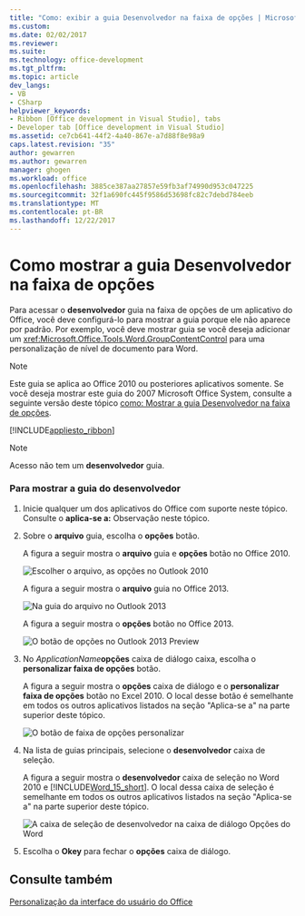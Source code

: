```yaml
---
title: "Como: exibir a guia Desenvolvedor na faixa de opções | Microsoft Docs"
ms.custom: 
ms.date: 02/02/2017
ms.reviewer: 
ms.suite: 
ms.technology: office-development
ms.tgt_pltfrm: 
ms.topic: article
dev_langs:
- VB
- CSharp
helpviewer_keywords:
- Ribbon [Office development in Visual Studio], tabs
- Developer tab [Office development in Visual Studio]
ms.assetid: ce7cb641-44f2-4a40-867e-a7d88f8e98a9
caps.latest.revision: "35"
author: gewarren
ms.author: gewarren
manager: ghogen
ms.workload: office
ms.openlocfilehash: 3885ce387aa27857e59fb3af74990d953c047225
ms.sourcegitcommit: 32f1a690fc445f9586d53698fc82c7debd784eeb
ms.translationtype: MT
ms.contentlocale: pt-BR
ms.lasthandoff: 12/22/2017
---
```

# <a name="how-to-show-the-developer-tab-on-the-ribbon"></a>Como mostrar a guia Desenvolvedor na faixa de opções
  Para acessar o **desenvolvedor** guia na faixa de opções de um aplicativo do Office, você deve configurá-lo para mostrar a guia porque ele não aparece por padrão. Por exemplo, você deve mostrar guia se você deseja adicionar um <xref:Microsoft.Office.Tools.Word.GroupContentControl> para uma personalização de nível de documento para Word.  
  
> [!NOTE]  
>  Este guia se aplica ao Office 2010 ou posteriores aplicativos somente. Se você deseja mostrar este guia do 2007 Microsoft Office System, consulte a seguinte versão deste tópico [como: Mostrar a guia Desenvolvedor na faixa de opções](http://msdn.microsoft.com/library/bb608625(v=vs.90).aspx).  
  
 [!INCLUDE[appliesto_ribbon](../vsto/includes/appliesto-ribbon-md.md)]  
  
> [!NOTE]  
>  Acesso não tem um **desenvolvedor** guia.  
  
### <a name="to-show-the-developer-tab"></a>Para mostrar a guia do desenvolvedor  
  
1.  Inicie qualquer um dos aplicativos do Office com suporte neste tópico. Consulte o **aplica-se a:** Observação neste tópico.  
  
2.  Sobre o **arquivo** guia, escolha o **opções** botão.  
  
     A figura a seguir mostra o **arquivo** guia e **opções** botão no Office 2010.  
  
     ![Escolher o arquivo, as opções no Outlook 2010](../vsto/media/vsto-office-file-tab.png "escolhendo o arquivo, as opções no Outlook 2010")  
  
     A figura a seguir mostra o **arquivo** guia no Office 2013.  
  
     ![Na guia do arquivo no Outlook 2013](../vsto/media/vsto-office2013-filetab.png "guia o arquivo no Outlook 2013")  
  
     A figura a seguir mostra o **opções** botão no Office 2013.  
  
     ![O botão de opções no Outlook 2013 Preview](../vsto/media/vsto-office2013-optionsbutton.png "botão as opções no Outlook 2013 Preview")  
  
3.  No *ApplicationName***opções** caixa de diálogo caixa, escolha o **personalizar faixa de opções** botão.  
  
     A figura a seguir mostra o **opções** caixa de diálogo e o **personalizar faixa de opções** botão no Excel 2010. O local desse botão é semelhante em todos os outros aplicativos listados na seção "Aplica-se a" na parte superior deste tópico.  
  
     ![O botão de faixa de opções personalizar](../vsto/media/vsto-office2010-customizeribbonbutton.png "botão a faixa de opções personalizar")  
  
4.  Na lista de guias principais, selecione o **desenvolvedor** caixa de seleção.  
  
     A figura a seguir mostra o **desenvolvedor** caixa de seleção no Word 2010 e [!INCLUDE[Word_15_short](../vsto/includes/word-15-short-md.md)]. O local dessa caixa de seleção é semelhante em todos os outros aplicativos listados na seção "Aplica-se a" na parte superior deste tópico.  
  
     ![A caixa de seleção de desenvolvedor na caixa de diálogo Opções do Word](../vsto/media/vsto-office2010-developercheckbox.png "desenvolvedor a caixa de seleção na caixa de diálogo Opções do Word")  
  
5.  Escolha o **Okey** para fechar o **opções** caixa de diálogo.  
  
## <a name="see-also"></a>Consulte também  
 [Personalização da interface do usuário do Office](../vsto/office-ui-customization.md)  
  
  